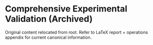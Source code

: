 # Comprehensive Experimental Validation (Archived)

Original content relocated from root. Refer to LaTeX report + operations appendix for current canonical information.
